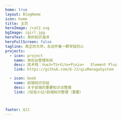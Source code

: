 ```yaml
---
home: true
layout: BlogHome
icon: home
title: 主页
heroImage: /cat2.svg
bgImage: /girl.jpg
heroText: 湫的知识海洋
heroFullScreen: false
tagline: 真正的大师，永远怀着一颗学徒的心
projects:
  - icon: project
    name: 湫后台管理系统
    desc: 技术栈：Vue3+TS+Vite+Pinia+   Element Plus
    link: https://github.com/Q-JJ/qiuManageSystem

  - icon: book
    name: 前端知识总结
    desc: 关于前端的重要知识点整理
    link: /经验小记/前端知识整理（重要）



footer: QJJ 
---
```

